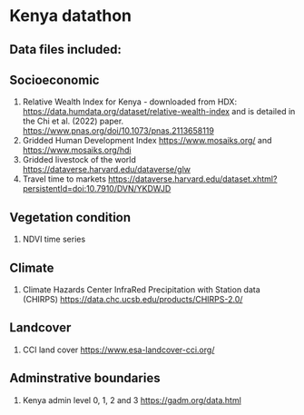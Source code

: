 # Kenya datathon

## Data files included:

## Socioeconomic

1. Relative Wealth Index for Kenya - downloaded from HDX: https://data.humdata.org/dataset/relative-wealth-index and is detailed in the Chi et al. (2022) paper. https://www.pnas.org/doi/10.1073/pnas.2113658119
2. Gridded Human Development Index https://www.mosaiks.org/ and https://www.mosaiks.org/hdi 
3. Gridded livestock of the world https://dataverse.harvard.edu/dataverse/glw
4. Travel time to markets https://dataverse.harvard.edu/dataset.xhtml?persistentId=doi:10.7910/DVN/YKDWJD

## Vegetation condition 
1. NDVI time series

## Climate 
1. Climate Hazards Center InfraRed Precipitation with Station data (CHIRPS) https://data.chc.ucsb.edu/products/CHIRPS-2.0/

## Landcover 
1. CCI land cover https://www.esa-landcover-cci.org/

## Adminstrative boundaries
1. Kenya admin level 0, 1, 2 and 3 https://gadm.org/data.html
